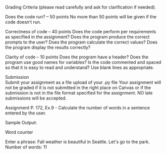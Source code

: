  Grading Criteria (please read carefully and ask for clarification if needed).

Does the code run? – 50 points 
No more than 50 points will be given if the code doesn’t run.

Correctness of code – 40 points 
Does the code perform per requirements as specified in the assignment?
Does the program produce the correct prompts to the user?
Does the program calculate the correct values?
Does the program display the results correctly?

Clarity of code – 10 points
Does the program have a header?
Does the program use good names for variables?
Is the code commented and  spaced so that it is easy to read and understand? Use blank lines as appropriate.

Submission  
Submit your assignment as a file upload of your .py file
Your assignment will not be graded if it is not submitted in the right place on Canvas or if the submission is not in the file format specified for the assignment. 
NO late submissions will be accepted.

Assignment  P. 172, Ex.9 - Calculate the number of words in a sentence entered by the user.

Sample Output:
>>> 
Word counter

Enter a phrase: Fall weather is beautiful in Seattle. Let's go to the park.
Number of words: 11
>>> 

